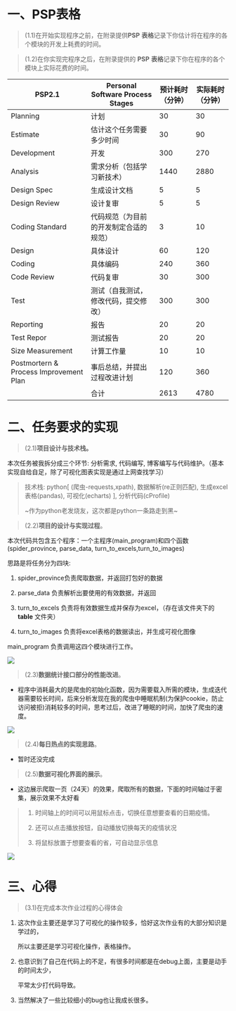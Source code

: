 # 一、**PSP**表格

> (1.1)在开始实现程序之前，在附录提供**PSP** **表格**记录下你估计将在程序的各个模块的开发上耗费的时间。

> (1.2)在你实现完程序之后，在附录提供的 **PSP** **表格**记录下你在程序的各个模块上实际花费的时间。

| PSP2.1                                 | Personal Software Process Stages       | 预计耗时（分钟） | 实际耗时（分钟） |
| -------------------------------------- | -------------------------------------- | ---------------- | ---------------- |
| Planning                               | 计划                                   | 30               | 30               |
| Estimate                               | 估计这个任务需要多少时间               | 30               | 90               |
| Development                            | 开发                                   | 300              | 270              |
| Analysis                               | 需求分析（包括学习新技术）             | 1440             | 2880             |
| Design Spec                            | 生成设计文档                           | 5                | 5                |
| Design Review                          | 设计复审                               | 5                | 5                |
| Coding Standard                        | 代码规范（为目前的开发制定合适的规范） | 3                | 10               |
| Design                                 | 具体设计                               | 60               | 120              |
| Coding                                 | 具体编码                               | 240              | 360              |
| Code Review                            | 代码复审                               | 30               | 300              |
| Test                                   | 测试（自我测试，修改代码，提交修改）   | 300              | 300              |
| Reporting                              | 报告                                   | 20               | 20               |
| Test Repor                             | 测试报告                               | 20               | 20               |
| Size Measurement                       | 计算工作量                             | 10               | 10               |
| Postmortern & Process Improvement Plan | 事后总结，并提出过程改进计划           | 120              | 360              |
|                                        | 合计                                   | 2613             | 4780             |



# **二、任务要求的实现**

> (2.1)**项目设计与技术栈。**

本次任务被我拆分成三个环节: 分析需求, 代码编写, 博客编写与代码维护。（基本实现自给自足，除了可视化图表实现是通过上网查找学习）

> 技术栈: python[ (爬虫-requests,xpath),  数据解析(re正则匹配),  生成excel表格(pandas), 可视化(echarts) ], 分析代码(cProfile)
> 
> ~作为python老发烧友，这次都是python一条路走到黑~

> (2.2)**项目的设计与实现过程**。

本次代码共包含五个程序：一个主程序(main_program)和四个函数(spider_province, parse_data, turn_to_excels,turn_to_images)

思路是将任务分为四块: 

1. spider_province负责爬取数据，并返回打包好的数据

2. parse_data 负责解析出要使用的有效数据，并返回

3. turn_to_excels 负责将有效数据生成并保存为excel，（存在该文件夹下的 **table** 文件夹）

4. turn_to_images 负责将excel表格的数据读出，并生成可视化图像

main_program 负责调用这四个模块进行工作。

![](https://img2022.cnblogs.com/blog/2288401/202209/2288401-20220920145935315-222675700.png)


> (2.3)**数据统计接口部分的性能改进**。

+ 程序中消耗最大的是爬虫的初始化函数，因为需要载入所需的模块，生成迭代器需要较长时间，后来分析发现在我的爬虫中睡眠机制(为保护cookie，防止访问被拒)消耗较多的时间，思考过后，改进了睡眠的时间，加快了爬虫的速度。

![](https://img2022.cnblogs.com/blog/2288401/202209/2288401-20220920150117026-1546385030.png)


> (2.4)**每日热点的实现思路**。

+ 暂时还没完成

> (2.5)**数据可视化界面的展示**。

+ 这边展示爬取一页（24天）的效果，爬取所有的数据，下面的时间轴过于密集，展示效果不太好看

> 1. 时间轴上的时间可以用鼠标点击，切换任意想要查看的日期疫情。
>
> 2. 还可以点击播放按钮，自动播放切换每天的疫情状况
>
> 3. 将鼠标放置于想要查看的省，可自动显示信息

![](https://img2022.cnblogs.com/blog/2288401/202209/2288401-20220920150136453-921928490.png)


# **三、心得**

> (3.1)在完成本次作业过程的心得体会

1. 这次作业主要还是学习了可视化的操作较多，恰好这次作业有的大部分知识是学过的，

   所以主要还是学习可视化操作，表格操作。

2. 也意识到了自己在代码上的不足，有很多时间都是在debug上面，主要是动手的时间太少，

   平常太少打代码导致。

3. 当然解决了一些比较细小的bug也让我成长很多。
